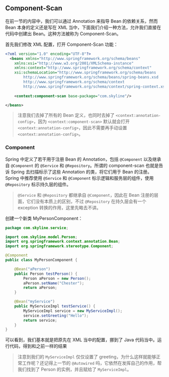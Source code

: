 ## Component-Scan

在前一节的内容中，我们可以通过 Annotation 来指导 Bean 的依赖关系，然而 Bean 本身的定义还是写在 XML 当中，下面我们介绍一种方法，允许我们直接在代码中创建出 Bean。这种方法被称为 Component-Scan。

首先我们修改 XML 配置，打开 Component-Scan 功能：

```xml
<?xml version="1.0" encoding="UTF-8"?>
  <beans xmlns="http://www.springframework.org/schema/beans"
    xmlns:xsi="http://www.w3.org/2001/XMLSchema-instance"
    xmlns:context="http://www.springframework.org/schema/context"
    xsi:schemaLocation="http://www.springframework.org/schema/beans
        http://www.springframework.org/schema/beans/spring-beans.xsd
        http://www.springframework.org/schema/context
        http://www.springframework.org/schema/context/spring-context.xsd">
    
    <context:component-scan base-package="com.skyline"/>

</beans>
```

>注意我们去掉了所有的 Bean 定义，也同时去掉了 `<context:annotation-config>`，因为 `<context:component-scan>` 默认就会打开 `<context:annotation-config>`，因此不需要再手动设置 `<context:annotation-config>`。

### Component

Spring 中定义了若干用于注册 Bean 的 Annotation，包括 `@Component` 以及继承自 `@Component` 的 `@Service` 和 `@Repository`。所谓的 component-scan 也就是告诉 Spring 去扫描标示了这些 Annotation 的类，将它们用于 Bean 的注册。 Spring 中推荐使用 `@Service` 和 `@Component` 标示逻辑和服务层的组件，使用 `@Repository` 标示持久层的组件。

>`@Service` 和 `@Repository` 都继承自 `@Component`，因此在 Bean 注册的层面，它们没有本质上的区别，不过 `@Repository` 在持久层会有一个 exception 转换的作用，这里先略去不讲。

创建一个新类 MyPersonComponent：

```java
package com.skyline.service;

import com.skyline.model.Person;
import org.springframework.context.annotation.Bean;
import org.springframework.stereotype.Component;

@Component
public class MyPersonComponent {

    @Bean("aPerson")
    public Person testPerson() {
        Person aPerson = new Person();
        aPerson.setName("Chester");
        return aPerson;
    }

    @Bean("myService")
    public MyServiceImpl testService() {
        MyServiceImpl service = new MyServiceImpl();
        service.setGreeting("Hello");
        return service;
    }
}
```

可以看到，我们基本就是把原先在 XML 当中的配置，挪到了 Java 代码当中。运行代码，得到和之前一样的结果

>注意到我们的 `MyServiceImpl` 仅仅设置了 greeting，为什么这样就能够正常工作呢？还记得上一节的 `@Autowired` 吗，它依然在发挥自己的作用，帮我们找到了 Person 的实例，并且赋给了 `MyServiceImpl`。


